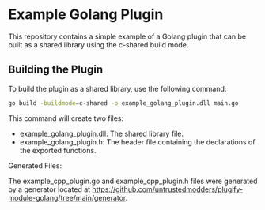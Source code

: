 # Example Golang Plugin

This repository contains a simple example of a Golang plugin that can be built as a shared library using the c-shared build mode.

## Building the Plugin

To build the plugin as a shared library, use the following command:

```sh
go build -buildmode=c-shared -o example_golang_plugin.dll main.go
```

This command will create two files:

* example_golang_plugin.dll: The shared library file.
* example_golang_plugin.h: The header file containing the declarations of the exported functions.

Generated Files:

The example_cpp_plugin.go and example_cpp_plugin.h files were generated by a generator located at https://github.com/untrustedmodders/plugify-module-golang/tree/main/generator.